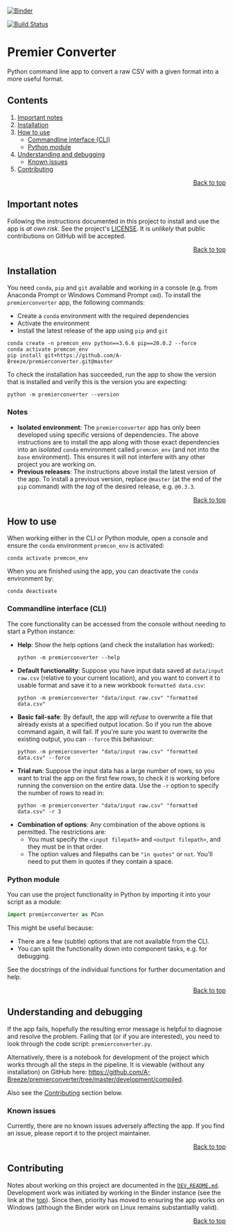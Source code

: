 <a name="top"></a>

<!-- Remember to change this link to ensure it matches the current branch! -->
[![Binder](https://mybinder.org/badge_logo.svg)](https://mybinder.org/v2/gh/A-Breeze/premierconverter/develop?urlpath=lab)

[![Build Status](https://dev.azure.com/a-breeze/premierconverter/_apis/build/status/A-Breeze.premierconverter?branchName=master)](https://dev.azure.com/a-breeze/premierconverter/_build/latest?definitionId=1&branchName=master)

# Premier Converter
Python command line app to convert a raw CSV with a given format into a more useful format.

<!--This table of contents is maintained *manually*-->
## Contents
1. [Important notes](#Important-notes)
1. [Installation](#Installation)
1. [How to use](#How-to-use)
    - [Commandline interface (CLI)](#Commandline-interface-CLI)
    - [Python module](#Python-module)
1. [Understanding and debugging](#Understanding-and-debugging)
    - [Known issues](#Known-issues)
1. [Contributing](#Contributing)

<p align="right"><a href="#top">Back to top</a></p>

## Important notes
Following the instructions documented in this project to install and use the app is *at own risk*. See the project's [LICENSE](LICENSE). It is *unlikely* that public contributions on GitHub will be accepted.

<p align="right"><a href="#top">Back to top</a></p>

## Installation
You need `conda`, `pip` and `git` available and working in a console (e.g. from Anaconda Prompt or Windows Command Prompt `cmd`). To install the `premierconverter` app, the following commands: 
- Create a `conda` environment with the required dependencies
- Activate the environment
- Install the latest release of the app using `pip` and `git`
```
conda create -n premcon_env python==3.6.6 pip==20.0.2 --force
conda activate premcon_env
pip install git+https://github.com/A-Breeze/premierconverter.git@master
```

To check the installation has succeeded, run the app to show the version that is installed and verify this is the version you are expecting:
```
python -m premierconverter --version
``` 

### Notes
- **Isolated environment**: The `premierconverter` app has only been developed using specific versions of dependencies. The above instructions are to install the app along with those exact dependencies into an *isolated* `conda` environment called `premcon_env` (and not into the `base` environment). This ensures it will not interfere with any other project you are working on.
- **Previous releases**: The instructions above install the latest version of the app. To install a previous version, replace `@master` (at the end of the `pip` command) with the *tag* of the desired release, e.g. `@0.3.3`. 

<p align="right"><a href="#top">Back to top</a></p>

## How to use
When working either in the CLI or Python module, open a console and ensure the `conda` environment `premcon_env` is activated:
```
conda activate premcon_env
```

When you are finished using the app, you can deactivate the `conda` environment by:
```
conda deactivate
```

### Commandline interface (CLI)
The core functionality can be accessed from the console without needing to start a Python instance:
- **Help**: Show the help options (and check the installation has worked):
    ```
    python -m premierconverter --help 
    ```
- **Default functionality**: Suppose you have input data saved at `data/input raw.csv` (relative to your current location), and you want to convert it to usable format and save it to a new workbook `formatted data.csv`:
    ```
    python -m premierconverter "data/input raw.csv" "formatted data.csv"
    ```
- **Basic fail-safe**: By default, the app will *refuse* to overwrite a file that already exists at a specified output location. So if you run the above command again, it will fail. If you're sure you want to overwrite the existing output, you can `--force` this behaviour:
    ```
    python -m premierconverter "data/input raw.csv" "formatted data.csv" --force
    ```
- **Trial run**: Suppose the input data has a large number of rows, so you want to trial the app on the first few rows, to check it is working before running the conversion on the entire data. Use the `-r` option to specify the number of rows to read in:
    ```
    python -m premierconverter "data/input raw.csv" "formatted data.csv" -r 3
    ```
- **Combination of options**: Any combination of the above options is permitted. The restrictions are:
    - You must specify the `<input filepath>` and `<output filepath>`, and they must be in that order.
    - The option values and filepaths can be `"in quotes"` or `not`. You'll need to put them in quotes if they contain a space.

### Python module
You can use the project functionality in Python by importing it into your script as a module:
```python
import premierconverter as PCon
```
This might be useful because:
- There are a few (subtle) options that are not available from the CLI.
- You can split the functionality down into component tasks, e.g. for debugging.

See the docstrings of the individual functions for further documentation and help.

<p align="right"><a href="#top">Back to top</a></p>

## Understanding and debugging
If the app fails, hopefully the resulting error message is helpful to diagnose and resolve the problem. Failing that (or if you are interested), you need to look through the code script: `premierconverter.py`.

Alternatively, there is a notebook for development of the project which works through all the steps in the pipeline. It is viewable (without any installation) on GitHub here: <https://github.com/A-Breeze/premierconverter/tree/master/development/compiled>.

Also see the [Contributing](#Contributing) section below.

### Known issues
Currently, there are no known issues adversely affecting the app. If you find an issue, please report it to the project maintainer.

<p align="right"><a href="#top">Back to top</a></p>

## Contributing
Notes about working on this project are documented in the [`DEV_README.md`](DEV_README.md). Development work was initiated by working in the Binder instance (see the link at the <a href="#top">top</a>). Since then, priority has moved to ensuring the app works on Windows (although the Binder work on Linux remains substantiallly valid).

<p align="right"><a href="#top">Back to top</a></p>
